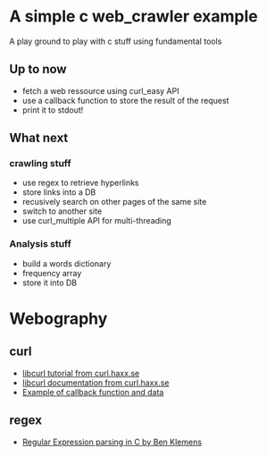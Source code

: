 # A simple c web_crawler example

A play ground to play with c stuff using fundamental tools


## Up to now

  - fetch a web ressource using curl_easy API
  - use a callback function to store the result of the request
  - print it to stdout!

## What next

### crawling stuff

  - use regex to retrieve hyperlinks
  - store links into a DB
  - recusively search on other pages of the same site
  - switch to another site
  - use curl_multiple API for multi-threading

### Analysis stuff

  - build a words dictionary
  - frequency array
  - store it into DB

# Webography

## curl

  - [libcurl tutorial from curl.haxx.se](https://curl.haxx.se/libcurl/c/libcurl-tutorial.html)
  - [libcurl documentation from curl.haxx.se](https://curl.haxx.se/libcurl/)
  - [Example of callback function and data](https://github.com/curl/curl/blob/master/docs/examples/getinmemory.c)

## regex

  - [Regular Expression parsing in C by Ben Klemens](http://modelingwithdata.org/pdfs/176-regex.pdf)
